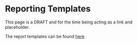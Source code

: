 # Reporting Templates

This page is a DRAFT and for the time being acting as a link and placeholder.

The report templates can be found [here](https://github.ibm.com/XFIR/DFIR-wiki/blob/master/documents/report%20templates/).